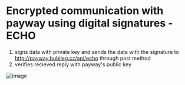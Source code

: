 # Encrypted communication with payway using digital signatures - ECHO
1. signs data with private key and sends the data with the signature to http://payway.bubileg.cz/api/echo through post method
2. verifies recieved reply with payway's public key
  
![image](https://user-images.githubusercontent.com/93346591/160460697-2bef62b9-082f-436b-8a7f-b75d2ebe63a6.png)
